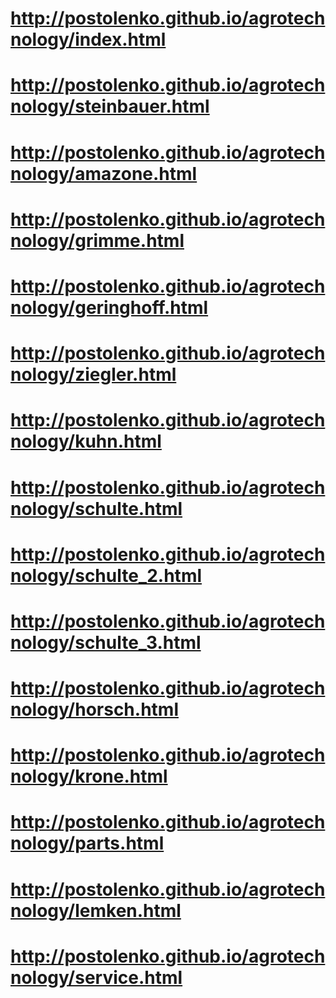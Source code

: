 # http://postolenko.github.io/agrotechnology/index.html
# http://postolenko.github.io/agrotechnology/steinbauer.html
# http://postolenko.github.io/agrotechnology/amazone.html
# http://postolenko.github.io/agrotechnology/grimme.html
# http://postolenko.github.io/agrotechnology/geringhoff.html
# http://postolenko.github.io/agrotechnology/ziegler.html
# http://postolenko.github.io/agrotechnology/kuhn.html
# http://postolenko.github.io/agrotechnology/schulte.html
# http://postolenko.github.io/agrotechnology/schulte_2.html
# http://postolenko.github.io/agrotechnology/schulte_3.html
# http://postolenko.github.io/agrotechnology/horsch.html
# http://postolenko.github.io/agrotechnology/krone.html
# http://postolenko.github.io/agrotechnology/parts.html
# http://postolenko.github.io/agrotechnology/lemken.html
# http://postolenko.github.io/agrotechnology/service.html